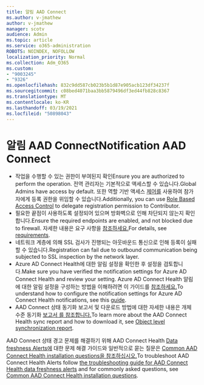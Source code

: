 ```yaml
---
title: 알림 AAD Connect
ms.author: v-jmathew
author: v-jmathew
manager: scotv
audience: Admin
ms.topic: article
ms.service: o365-administration
ROBOTS: NOINDEX, NOFOLLOW
localization_priority: Normal
ms.collection: Adm_O365
ms.custom:
- "9003245"
- "9326"
ms.openlocfilehash: 832c9dd587cb023b5b1d87e905acb123df34237f
ms.sourcegitcommit: c08bed4071baa3bb5879496df3ed44fb828c8367
ms.translationtype: MT
ms.contentlocale: ko-KR
ms.lasthandoff: 03/19/2021
ms.locfileid: "50898043"
---
```

# <a name="notification-aad-connect"></a><span data-ttu-id="654a0-102">알림 AAD Connect</span><span class="sxs-lookup"><span data-stu-id="654a0-102">Notification AAD Connect</span></span>

- <span data-ttu-id="654a0-103">작업을 수행할 수 있는 권한이 부여된지 확인</span><span class="sxs-lookup"><span data-stu-id="654a0-103">Ensure you are authorized to perform the operation.</span></span> <span data-ttu-id="654a0-104">전역 관리자는 기본적으로 액세스할 수 있습니다.</span><span class="sxs-lookup"><span data-stu-id="654a0-104">Global Admins have access by default.</span></span> <span data-ttu-id="654a0-105">또한 역할 기반 액세스 [제어를](https://docs.microsoft.com/azure/active-directory/connect-health/active-directory-aadconnect-health-operations) 사용하여 참가자에게 등록 권한을 위임할 수 있습니다.</span><span class="sxs-lookup"><span data-stu-id="654a0-105">Additionally, you can use [Role Based Access Control](https://docs.microsoft.com/azure/active-directory/connect-health/active-directory-aadconnect-health-operations) to delegate registration permission to Contributor.</span></span>
- <span data-ttu-id="654a0-106">필요한 끝점이 사용하도록 설정되어 있으며 방화벽으로 인해 차단되지 않는지 확인합니다.</span><span class="sxs-lookup"><span data-stu-id="654a0-106">Ensure the required endpoints are enabled, and not blocked due to firewall.</span></span> <span data-ttu-id="654a0-107">자세한 내용은 요구 사항을 [참조하세요.](https://docs.microsoft.com/azure/active-directory/hybrid/how-to-connect-health-agent-install)</span><span class="sxs-lookup"><span data-stu-id="654a0-107">For details, see [requirements](https://docs.microsoft.com/azure/active-directory/hybrid/how-to-connect-health-agent-install).</span></span>
- <span data-ttu-id="654a0-108">네트워크 계층에 의해 SSL 검사가 진행되는 아웃바운드 통신으로 인해 등록이 실패할 수 있습니다.</span><span class="sxs-lookup"><span data-stu-id="654a0-108">Registration can fail due to outbound communication being subjected to SSL inspection by the network layer.</span></span>
- <span data-ttu-id="654a0-109">Azure AD Connect Health에 대한 알림 설정을 확인한 후 설정을 검토합니다.</span><span class="sxs-lookup"><span data-stu-id="654a0-109">Make sure you have verified the notification settings for Azure AD Connect Health and review your setting.</span></span> <span data-ttu-id="654a0-110">Azure AD Connect Health 알림에 대한 알림 설정을 구성하는 방법을 이해하려면 이 가이드를 [참조하세요.](https://docs.microsoft.com/azure/active-directory/hybrid/how-to-connect-health-operations)</span><span class="sxs-lookup"><span data-stu-id="654a0-110">To understand how to configure the notification settings for Azure AD Connect Health notifications, see this [guide](https://docs.microsoft.com/azure/active-directory/hybrid/how-to-connect-health-operations).</span></span>
- <span data-ttu-id="654a0-111">AAD Connect 상태 동기화 보고서 및 다운로드 방법에 대한 자세한 내용은 개체 수준 동기화 [보고서 를 참조합니다.](https://docs.microsoft.com/azure/active-directory/hybrid/how-to-connect-health-sync)</span><span class="sxs-lookup"><span data-stu-id="654a0-111">To learn more about the AAD Connect Health sync report and how to download it, see [Object level synchronization report](https://docs.microsoft.com/azure/active-directory/hybrid/how-to-connect-health-sync).</span></span>

<span data-ttu-id="654a0-112">AAD Connect 상태 경고 문제를 해결하기 위해 AAD Connect Health [Data freshness Alerts에](https://docs.microsoft.com/azure/active-directory/hybrid/how-to-connect-health-data-freshness) 대한 문제 해결 가이드와 일반적으로 묻는 질문은 [Common AAD Connect Health installation questions을 참조하십시오.](https://docs.microsoft.com/azure/active-directory/hybrid/reference-connect-health-faq)</span><span class="sxs-lookup"><span data-stu-id="654a0-112">To troubleshoot AAD Connect Health Alerts follow [the troubleshooting guide for AAD Connect Health data freshness alerts](https://docs.microsoft.com/azure/active-directory/hybrid/how-to-connect-health-data-freshness) and for commonly asked questions, see [Common AAD Connect Health installation questions](https://docs.microsoft.com/azure/active-directory/hybrid/reference-connect-health-faq).</span></span>
